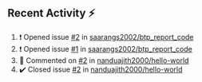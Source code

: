 ## Recent Activity ⚡

<!--RECENT_ACTIVITY:start-->
1. ❗️ Opened issue [#2](https://github.com/saarangs2002/btp_report_code/issues/2) in [saarangs2002/btp_report_code](https://github.com/saarangs2002/btp_report_code)<br>
2. ❗️ Opened issue [#1](https://github.com/saarangs2002/btp_report_code/issues/1) in [saarangs2002/btp_report_code](https://github.com/saarangs2002/btp_report_code)<br>
3. 💬 Commented on [#2](https://github.com/nanduajith2000/hello-world/issues/2#issuecomment-2035195052) in [nanduajith2000/hello-world](https://github.com/nanduajith2000/hello-world)<br>
4. ✔️ Closed issue [#2](https://github.com/nanduajith2000/hello-world/issues/2) in [nanduajith2000/hello-world](https://github.com/nanduajith2000/hello-world)<br>
<!--RECENT_ACTIVITY:end-->
<!--
[![Top Langs](https://github-readme-stats.vercel.app/api/top-langs/?username=aravindsomaraj&show_icons=true&layout=compact&hide=html,makefile,assembly,yacc,css&title_color=ffffff&text_color=daf7dc&bg_color=60,d9ff00,ff00cc,333399&border_color=ff00cc&border_radius=20&card)](https://github.com/aravindsomaraj/github-readme-stats)
[![My GitHub stats](https://github-readme-stats.vercel.app/api?username=aravindsomaraj&card_width=400px&line_height=20&custom_title=My&nbsp;Github&nbsp;stats&text_color=ffffff&title_color=ffcc00&bg_color=60,333399,ff00cc,d9ff00&border_color=ff00cc&border_radius=20&ring_color=333399&card)](https://github.com/aravindsomaraj/github-readme-stats)
<img src="https://img.wattpad.com/2e81be56eb640a3183bb5b0924c1ced061eb9037/68747470733a2f2f73332e616d617a6f6e6177732e636f6d2f776174747061642d6d656469612d736572766963652f53746f7279496d6167652f7433376233456f6430714c7651773d3d2d3732353236353131392e313539393662383238623133353339663633373237323136363130322e676966" 
     height="200px">-->
<!--Built using [RecentGithubActivity](https://github.com/marketplace/actions/recent-github-activity-profile-readme) ffcc00<!--0,7f7fd5,91eae4 |||| 60,fccf31,f55555 -->
